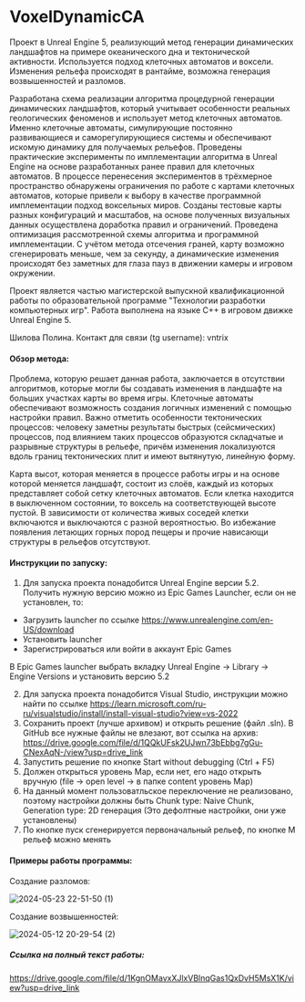 # VoxelDynamicCA
 Проект в Unreal Engine 5, реализующий метод генерации динамических ландшафтов на примере океанического дна и тектонической активности.
 Используется подход клеточных автоматов и воксели.
 Изменения рельефа происходят в рантайме, возможна генерация возвышенностей и разломов.

Разработана схема реализации алгоритма процедурной генерации динамических ландшафтов, который учитывает особенности реальных геологических феноменов и использует метод клеточных автоматов. Именно клеточные автоматы, симулирующие постоянно развивающиеся и саморегулирующиеся системы и обеспечивают искомую динамику для получаемых рельефов. 
Проведены практические эксперименты по имплементации алгоритма в Unreal Engine на основе разработанных ранее правил для клеточных автоматов. В процессе перенесения экспериментов в трёхмерное пространство обнаружены ограничения по работе с картами клеточных автоматов, которые привели к выбору в качестве программной имплементации подход воксельных миров. Созданы тестовые карты разных конфигураций и масштабов, на основе полученных визуальных данных осуществлена доработка правил и ограничений. Проведена оптимизация рассмотренной схемы алгоритма и программной имплементации. С учётом метода отсечения граней, карту возможно сгенерировать меньше, чем за секунду, а динамические изменения происходят без заметных для глаза пауз в движении камеры и игровом окружении. 

Проект является частью магистерской выпускной квалификационной работы по образовательной программе "Технологии разработки компьютерных игр". Работа выполнена на языке C++ в игровом движке Unreal Engine 5.

Шилова Полина. 
Контакт для связи (tg username): vntrix 

#### Обзор метода:
Проблема, которую решает данная работа, заключается в отсутствии алгоритмов, которые могли бы создавать изменения в ландшафте на больших участках карты во время игры. Клеточные автоматы обеспечивают возможность создания логичных изменений с помощью настройки правил. Важно отметить особенности тектонических процессов: человеку заметны результаты быстрых (сейсмических) процессов, под влиянием таких процессов образуются складчатые и разрывные структуры в рельефе, причём изменения локализуются вдоль границ тектонических плит и имеют вытянутую, линейную форму. 

Карта высот, которая меняется в процессе работы игры и на основе которой меняется ландшафт, состоит из слоёв, каждый из которых представляет собой сетку клеточных автоматов. Если клетка находится в выключенном состоянии, то воксель на соответствующей высоте пустой. В зависимости от количества живых соседей клетки включаются и выключаются с разной вероятностью. Во избежание появления летающих горных пород пещеры и прочие нависающи структуры в рельефов отсутствуют.

#### Инструкции по запуску:
1. Для запуска проекта понадобится Unreal Engine версии 5.2. Получить нужную версию можно из Epic Games Launcher, если он не установлен, то:
- Загрузить launcher по ссылке https://www.unrealengine.com/en-US/download
- Установить launcher
- Зарегистрироваться или войти в аккаунт Epic Games

В Epic Games launcher выбрать вкладку Unreal Engine -> Library -> Engine Versions и установить версию 5.2

2. Для запуска проекта понадобится Visual Studio, инструкции можно найти по ссылке https://learn.microsoft.com/ru-ru/visualstudio/install/install-visual-studio?view=vs-2022
3. Сохранить проект (лучше архивом) и открыть решение (файл .sln). В GitHub все нужные файлы не влезают, вот ссылка на архив: https://drive.google.com/file/d/1QQkUFsk2UJwn73bEbbg7gGu-CNexAqN-/view?usp=drive_link
4. Запустить решение по кнопке Start without debugging (Ctrl + F5)
5. Должен открыться уровень Map, если нет, его надо открыть вручную (file -> open level -> в папке content уровень Map)
6. На данный момент пользоватльское переключение не реализовано, поэтому настройки должны быть Chunk type: Naive Chunk, Generation type: 2D генерация (Это дефолтные настройки, они уже установлены)
7. По кнопке пуск сгенерируется первоначальный рельеф, по кнопке M рельеф можно менять


#### Примеры работы программы:

Создание разломов:

 ![2024-05-23 22-51-50 (1)](https://github.com/lapollinaria/VoxelDynamicCA/assets/46728296/92c8bcfc-7728-4354-9b43-bc5127d8cd78)

Создание возвышенностей:

 ![2024-05-12 20-29-54 (2)](https://github.com/lapollinaria/VoxelDynamicCA/assets/46728296/afaab3c7-fe5f-4e2a-8bb3-4093a0274dac)

##### Ссылка на полный текст работы:
https://drive.google.com/file/d/1KgnOMavxXJlxVBlnqGas1QxDvH5MsX1K/view?usp=drive_link
